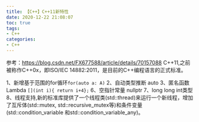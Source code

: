 ```yaml
---
title: 【C++】C++11新特性
date: 2020-12-22 21:08:07
toc: true
tags:
- C++
categories:
- C++
---
```


参考：https://blog.csdn.net/FX677588/article/details/70157088
C++11,之前被称作C++0x，即ISO/IEC 14882:2011，是目前的C++编程语言的正式标准。
<!-- more -->

1、新增基于范围的for循环`for(auto a: A)`
2、自动类型推断 auto
3、匿名函数 Lambda `[](int i){ return i+4};`
6、空指针常量 nullptr
7、long long int类型
8、线程支持,新的标准库提供了一个线程类(std::thread)来运行一个新线程，增加了互斥体(std::mutex, std::recursive_mutex等)和条件变量(std::condition_variable 和std::condition_variable_any)。